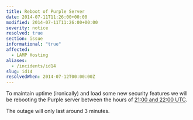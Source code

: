 ```yaml
---
title: Reboot of Purple Server
date: 2014-07-11T11:26:00+00:00
modified: 2014-07-11T11:26:00+00:00
severity: notice
resolved: true
section: issue
informational: "true"
affected:
  - LAMP Hosting
aliases:
  - /incidents/id14
slug: id14
resolvedWhen: 2014-07-12T00:00:00Z
---
```


To maintain uptime (ironically) and load some new security features we will be rebooting the Purple server between the hours of [21:00 and 22:00 UTC](https://www.timeanddate.com/worldclock/fixedtime.html?iso=20140711T21&ah=1).

The outage will only last  around 3 minutes.


